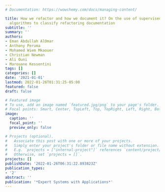 ```yaml
---
# Documentation: https://wowchemy.com/docs/managing-content/

title: How we refactor and how we document it? On the use of supervised machine learning
  algorithms to classify refactoring documentation
subtitle: ''
summary: ''
authors:
- Eman Abdullah AlOmar
- Anthony Peruma
- Mohamed Wiem Mkaouer
- Christian Newman
- Ali Ouni
- Marouane Kessentini
tags: []
categories: []
date: '2021-01-01'
lastmod: 2022-01-26T01:31:25-05:00
featured: false
draft: false

# Featured image
# To use, add an image named `featured.jpg/png` to your page's folder.
# Focal points: Smart, Center, TopLeft, Top, TopRight, Left, Right, BottomLeft, Bottom, BottomRight.
image:
  caption: ''
  focal_point: ''
  preview_only: false

# Projects (optional).
#   Associate this post with one or more of your projects.
#   Simply enter your project's folder or file name without extension.
#   E.g. `projects = ["internal-project"]` references `content/project/deep-learning/index.md`.
#   Otherwise, set `projects = []`.
projects: []
publishDate: '2022-01-26T06:31:22.893823Z'
publication_types:
- '2'
abstract: ''
publication: '*Expert Systems with Applications*'
---
```

